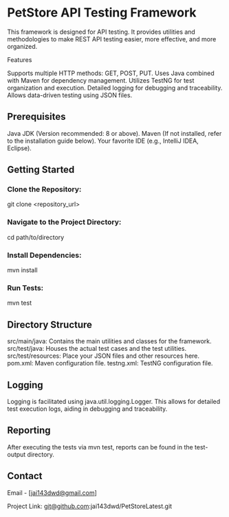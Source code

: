 # PetStore API Testing Framework

This framework is designed for API testing. It provides utilities and methodologies to make REST API testing easier, more effective, and more organized.

Features

Supports multiple HTTP methods: GET, POST, PUT.
Uses Java combined with Maven for dependency management.
Utilizes TestNG for test organization and execution.
Detailed logging for debugging and traceability.
Allows data-driven testing using JSON files.

## Prerequisites

Java JDK (Version recommended: 8 or above).
Maven (If not installed, refer to the installation guide below).
Your favorite IDE (e.g., IntelliJ IDEA, Eclipse).

## Getting Started

### Clone the Repository:
git clone <repository_url>

### Navigate to the Project Directory:
cd path/to/directory

### Install Dependencies:
mvn install

### Run Tests:
mvn test


## Directory Structure
src/main/java: Contains the main utilities and classes for the framework.
src/test/java: Houses the actual test cases and the test utilities.
src/test/resources: Place your JSON files and other resources here.
pom.xml: Maven configuration file.
testng.xml: TestNG configuration file.

## Logging

Logging is facilitated using java.util.logging.Logger. This allows for detailed test execution logs, aiding in debugging and traceability.

## Reporting

After executing the tests via mvn test, reports can be found in the test-output directory.

## Contact

Email - [jai143dwd@gmail.com]

Project Link: git@github.com:jai143dwd/PetStoreLatest.git
